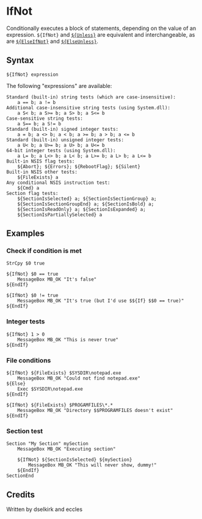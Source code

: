 # IfNot

Conditionally executes a block of statements, depending on the value of an expression. `${IfNot}` and [`${Unless}`][1] are equivalent and interchangeable, as are [`${ElseIfNot}`][2] and [`${ElseUnless}`][3].

## Syntax

	${IfNot} expression

The following "expressions" are available:

	Standard (built-in) string tests (which are case-insensitive):
	 	a == b; a != b
	Additional case-insensitive string tests (using System.dll):
	 	a S< b; a S>= b; a S> b; a S<= b
	Case-sensitive string tests:
	 	a S== b; a S!= b
	Standard (built-in) signed integer tests:
	 	a = b; a <> b; a < b; a >= b; a > b; a <= b
	Standard (built-in) unsigned integer tests:
	 	a U< b; a U>= b; a U> b; a U<= b
	64-bit integer tests (using System.dll):
		a L= b; a L<> b; a L< b; a L>= b; a L> b; a L<= b
	Built-in NSIS flag tests:
		${Abort}; ${Errors}; ${RebootFlag}; ${Silent}
	Built-in NSIS other tests:
		${FileExists} a
	Any conditional NSIS instruction test:
		${Cmd} a
	Section flag tests:
		${SectionIsSelected} a; ${SectionIsSectionGroup} a;
		${SectionIsSectionGroupEnd} a; ${SectionIsBold} a;
		${SectionIsReadOnly} a; ${SectionIsExpanded} a;
		${SectionIsPartiallySelected} a

## Examples

### Check if condition is met

	StrCpy $0 true

	${IfNot} $0 == true
		MessageBox MB_OK "It's false"
	${EndIf}

	${IfNot} $0 != true
		MessageBox MB_OK "It's true (but I'd use $${If} $$0 == true)"
	${EndIf}

### Integer tests

	${IfNot} 1 > 0
		MessageBox MB_OK "This is never true"
	${EndIf}

### File conditions

	${IfNot} ${FileExists} $SYSDIR\notepad.exe
		MessageBox MB_OK "Could not find notepad.exe"
	${Else}
		Exec $SYSDIR\notepad.exe
	${EndIf}

	${IfNot} ${FileExists} $PROGAMFILES\*.*
		MessageBox MB_OK "Directory $$PROGRAMFILES doesn't exist"
	${EndIf}

### Section test

	Section "My Section" mySection
		MessageBox MB_OK "Executing section"

		${IfNot} ${SectionIsSelected} ${mySection}
			MessageBox MB_OK "This will never show, dummy!"
		${EndIf}
	SectionEnd

## Credits

Written by dselkirk and eccles

[1]: Unless.md
[2]: ElseIfNot.md
[3]: ElseUnless.md